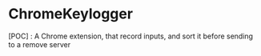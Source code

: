 # ChromeKeylogger
[POC] : A Chrome extension, that record inputs, and sort it before sending to a remove server

